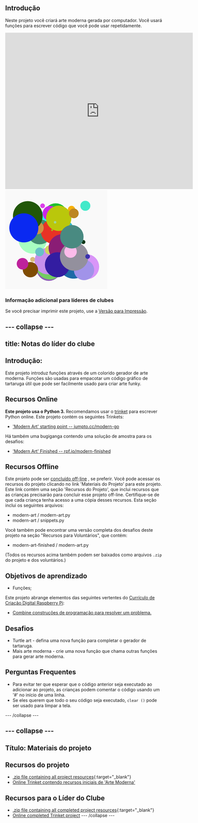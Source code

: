 ## Introdução

Neste projeto você criará arte moderna gerada por computador. Você usará funções para escrever código que você pode usar repetidamente.

<div class="trinket">
  <iframe src="https://trinket.io/embed/python/47bbc2fc2b?outputOnly=true&start=result" width="600" height="500" frameborder="0" marginwidth="0" marginheight="0" allowfullscreen>
  </iframe>
  <img src="images/modern-finished.png">
</div>

### Informação adicional para líderes de clubes

Se você precisar imprimir este projeto, use a [Versão para Impressão](https://projects.raspberrypi.org/en/projects/modern-art/print).

## \--- collapse \---

## title: Notas do líder do clube

## Introdução:

Este projeto introduz funções através de um colorido gerador de arte moderna. Funções são usadas para empacotar um código gráfico de tartaruga útil que pode ser facilmente usado para criar arte funky.

## Recursos Online

**Este projeto usa o Python 3.** Recomendamos usar o [trinket](https://trinket.io/) para escrever Python online. Este projeto contém os seguintes Trinkets:

* ['Modern Art' starting point -- jumpto.cc/modern-go](http://jumpto.cc/modern-go)

Há também uma bugiganga contendo uma solução de amostra para os desafios:

* ['Modern Art' Finished -- rpf.io/modern-finished](https://rpf.io/modern-finished)

## Recursos Offline

Este projeto pode ser [concluído off-line](https://www.codeclubprojects.org/en-GB/resources/python-working-offline/) , se preferir. Você pode acessar os recursos do projeto clicando no link 'Materiais do Projeto' para este projeto. Este link contém uma seção 'Recursos do Projeto', que inclui recursos que as crianças precisarão para concluir esse projeto off-line. Certifique-se de que cada criança tenha acesso a uma cópia desses recursos. Esta seção inclui os seguintes arquivos:

* modern-art / modern-art.py
* modern-art / snippets.py

Você também pode encontrar uma versão completa dos desafios deste projeto na seção "Recursos para Voluntários", que contém:

* modern-art-finished / modern-art.py

(Todos os recursos acima também podem ser baixados como arquivos `.zip` do projeto e dos voluntários.)

## Objetivos de aprendizado

* Funções;

Este projeto abrange elementos das seguintes vertentes do [Currículo de Criação Digital Raspberry Pi](http://rpf.io/curriculum):

* [Combine construções de programação para resolver um problema.](https://www.raspberrypi.org/curriculum/programming/builder)

## Desafios

* Turtle art - defina uma nova função para completar o gerador de tartaruga.
* Mais arte moderna - crie uma nova função que chama outras funções para gerar arte moderna.

## Perguntas Frequentes

* Para evitar ter que esperar que o código anterior seja executado ao adicionar ao projeto, as crianças podem comentar o código usando um '#' no início de uma linha.
* Se eles querem que todo o seu código seja executado, `clear ()` pode ser usado para limpar a tela. 

\--- /collapse \---

## \--- collapse \---

## Título: Materiais do projeto

## Recursos do projeto

* [.zip file containing all project resources](http://rpf.io/p/en/modern-art-go){:target="_blank"}
* [Online Trinket contendo recursos iniciais de 'Arte Moderna'](http://jumpto.cc/modern-go)

## Recursos para o Líder do Clube

* [.zip file containing all completed project resources](http://rpf.io/p/en/modern-art-get){:target="_blank"}
* [Online completed Trinket project](https://trinket.io/python/47bbc2fc2b) \--- /collapse \---